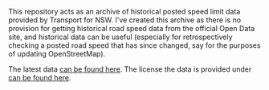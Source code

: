 This repository acts as an archive of historical posted speed limit data provided by Transport for NSW. I've created this archive as there is no provision for getting historical road speed data from the official Open Data site, and historical data can be useful (especially for retrospectively checking a posted road speed that has since changed, say for the purposes of updating OpenStreetMap).

The latest data [can be found here](https://opendata.transport.nsw.gov.au/dataset/speed-zones/resource/72cd0f29-f231-4c8c-a885-595946f3f202). The license the data is provided under [can be found here](https://opendata.transport.nsw.gov.au/data-licence).
